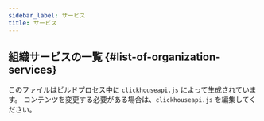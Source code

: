 ```yaml
---
sidebar_label: サービス
title: サービス
---
```


## 組織サービスの一覧 {#list-of-organization-services}

このファイルはビルドプロセス中に `clickhouseapi.js` によって生成されています。  コンテンツを変更する必要がある場合は、`clickhouseapi.js` を編集してください。
